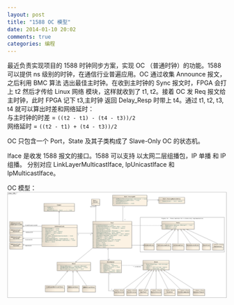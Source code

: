 ```yaml
---
layout: post
title: "1588 OC 模型"
date: 2014-01-10 20:02
comments: true
categories: 编程
---
```


最近负责实现项目的 1588 时钟同步方案，实现 OC （普通时钟）的功能。1588可以提供
ns 级别的时钟，在通信行业普遍应用。OC 通过收集 Announce 报文，之后利用 BMC 算法
选出最佳主时钟。在收到主时钟的 Sync 报文时，FPGA 会打上 t2 然后才传给 Linux 网络
模块，这样就收到了 t1, t2。接着 OC 发 Req 报文给主时钟，此时 FPGA 记下 t3,主时钟
返回 Delay_Resp 时带上 t4。通过 t1, t2, t3, t4 就可以算出时差和网络延时：   
与主时钟的时差 = `((t2 - t1) - (t4 - t3))/2`     
网络延时       = `((t2 - t1) + (t4 - t3))/2`     

OC 只包含一个 Port，State 及其子类构成了 Slave-Only OC 的状态机。

Iface 是收发 1588 报文的接口。1588 可以支持 以太网二层组播包，IP 单播 和 IP 组播。
分别对应 LinkLayerMulticastIface, IpUnicastIface 和 IpMulticastIface。
<!-- more -->

OC 模型：   
![pic](/assets/img/1588-Model.png)
